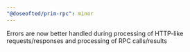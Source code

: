 ```yaml
---
"@doseofted/prim-rpc": minor
---
```


Errors are now better handled during processing of HTTP-like requests/responses and processing of RPC calls/results

